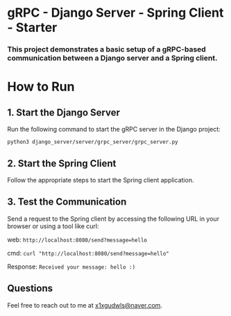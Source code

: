 # gRPC - Django Server - Spring Client - Starter
### This project demonstrates a basic setup of a gRPC-based communication between a Django server and a Spring client.

# How to Run
## 1. Start the Django Server
Run the following command to start the gRPC server in the Django project:

```python3 django_server/server/grpc_server/grpc_server.py```

## 2. Start the Spring Client
Follow the appropriate steps to start the Spring client application.

## 3. Test the Communication
Send a request to the Spring client by accessing the following URL in your browser or using a tool like curl:

web: ```http://localhost:8080/send?message=hello``` 

cmd: ```curl "http://localhost:8080/send?message=hello"```

Response: ```Received your message: hello :)```

## Questions
Feel free to reach out to me at x1xgudwls@naver.com.
